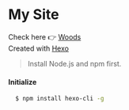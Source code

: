 # My Site
Check here :point_right: [Woods](https://zhulin.me)  
Created with [Hexo](https://hexo.io/)  


> Install Node.js and npm first.

#### Initialize
```bash
  $ npm install hexo-cli -g
```

